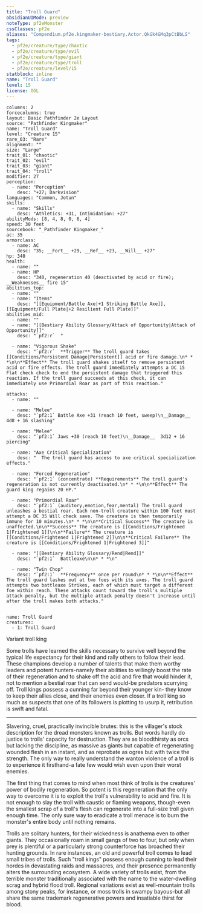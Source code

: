 ```yaml
---
title: "Troll Guard"
obsidianUIMode: preview
noteType: pf2eMonster
cssClasses: pf2e
aliases: "Compendium.pf2e.kingmaker-bestiary.Actor.QkGk4GMq3pCtBbLS" 
tags:
  - pf2e/creature/type/chaotic
  - pf2e/creature/type/evil
  - pf2e/creature/type/giant
  - pf2e/creature/type/troll
  - pf2e/creature/level/15
statblock: inline
name: "Troll Guard"
level: 15
license: OGL
---
```


```statblock
columns: 2
forcecolumns: true
layout: Basic Pathfinder 2e Layout
source: "Pathfinder Kingmaker"
name: "Troll Guard"
level: "Creature 15"
rare_03: "Rare"
alignment: ""
size: "Large"
trait_01: "chaotic"
trait_02: "evil"
trait_03: "giant"
trait_04: "troll"
modifier: 27
perception:
  - name: "Perception"
    desc: "+27; Darkvision"
languages: "Common, Jotun"
skills:
  - name: "Skills"
    desc: "Athletics: +31, Intimidation: +27"
abilityMods: [8, 4, 8, 0, 6, 4]
speed: 30 feet
sourcebook: "_Pathfinder Kingmaker_"
ac: 35
armorclass:
  - name: AC
    desc: "35; __Fort__ +29, __Ref__ +23, __Will__ +27"
hp: 340
health:
  - name: ""
  - name: HP
    desc: "340, regeneration 40 (deactivated by acid or fire); __Weaknesses__ fire 15"
abilities_top:
  - name: ""
  - name: "Items"
    desc: "[[Equipment/Battle Axe|+1 Striking Battle Axe]], [[Equipment/Full Plate|+2 Resilient Full Plate]]"
abilities_mid:
  - name: ""
  - name: "[[Bestiary Ability Glossary/Attack of Opportunity|Attack of Opportunity]]"
    desc: "`pf2:r`  "

  - name: "Vigorous Shake"
    desc: "`pf2:r`  **Trigger** The troll guard takes [[Conditions/Persistent Damage|Persistent]] acid or fire damage.\n* * *\n\n**Effect** The troll guard shakes itself to remove persistent acid or fire effects. The troll guard immediately attempts a DC 15 Flat check check to end the persistent damage that triggered this reaction. If the troll guard succeeds at this check, it can immediately use Primordial Roar as part of this reaction."

attacks:
  - name: ""

  - name: "Melee"
    desc: "`pf2:1` Battle Axe +31 (reach 10 feet, sweep)\n__Damage__  4d8 + 16 slashing"

  - name: "Melee"
    desc: "`pf2:1` Jaws +30 (reach 10 feet)\n__Damage__  3d12 + 16 piercing"

  - name: "Axe Critical Specialization"
    desc: "  The troll guard has access to axe critical specialization effects."

  - name: "Forced Regeneration"
    desc: "`pf2:1` (concentrate) **Requirements** The troll guard's regeneration is not currently deactivated.\n* * *\n\n**Effect** The guard king regains 20 HP."

  - name: "Primordial Roar"
    desc: "`pf2:1` (auditory,emotion,fear,mental) The troll guard unleashes a bestial roar. Each non-troll creature within 100 feet must attempt a DC 35 Will check save. The creature is then temporarily immune for 10 minutes.\n* * *\n\n**Critical Success** The creature is unaffected.\n\n**Success** The creature is [[Conditions/Frightened 1|Frightened 1]]\n\n**Failure** The creature is [[Conditions/Frightened 1|Frightened 2]]\n\n**Critical Failure** The creature is [[Conditions/Frightened 1|Frightened 3]]"

  - name: "[[Bestiary Ability Glossary/Rend|Rend]]"
    desc: "`pf2:1`  Battleaxe\n\n* * *\n"

  - name: "Twin Chop"
    desc: "`pf2:1`  **Frequency** once per round\n* * *\n\n**Effect** The troll guard lashes out at two foes with its axes. The troll guard attempts two battleaxe Strikes, each of which must target a different foe within reach. These attacks count toward the troll's multiple attack penalty, but the multiple attack penalty doesn't increase until after the troll makes both attacks."
 
```

```encounter-table
name: Troll Guard
creatures:
  - 1: Troll Guard
```


Variant troll king

Some trolls have learned the skills necessary to survive well beyond the typical life expectancy for their kind and rally others to follow their lead. These champions develop a number of talents that make them worthy leaders and potent hunters-namely their abilities to willingly boost the rate of their regeneration and to shake off the acid and fire that would hinder it, not to mention a bestial roar that can send would-be predators scurrying off. Troll kings possess a cunning far beyond their younger kin- they know to keep their allies close, and their enemies even closer. If a troll king so much as suspects that one of its followers is plotting to usurp it, retribution is swift and fatal.

* * *

Slavering, cruel, practically invincible brutes: this is the villager's stock description for the dread monsters known as trolls. But words hardly do justice to trolls' capacity for destruction. They are as bloodthirsty as orcs but lacking the discipline, as massive as giants but capable of regenerating wounded flesh in an instant, and as reprobate as ogres but with twice the strength. The only way to really understand the wanton violence of a troll is to experience it firsthand-a fate few would wish even upon their worst enemies.

The first thing that comes to mind when most think of trolls is the creatures' power of bodily regeneration. So potent is this regeneration that the only way to overcome it is to exploit the troll's vulnerability to acid and fire. It is not enough to slay the troll with caustic or flaming weapons, though-even the smallest scrap of a troll's flesh can regenerate into a full-size troll given enough time. The only sure way to eradicate a troll menace is to burn the monster's entire body until nothing remains.

Trolls are solitary hunters, for their wickedness is anathema even to other giants. They occasionally roam in small gangs of two to four, but only when prey is plentiful or a particularly strong counterforce has broached their hunting grounds. In rare instances, an old and powerful troll comes to lead small tribes of trolls. Such "troll kings" possess enough cunning to lead their hordes in devastating raids and massacres, and their presence permanently alters the surrounding ecosystem. A wide variety of trolls exist, from the terrible monster traditionally associated with the name to the water-dwelling scrag and hybrid flood troll. Regional variations exist as well-mountain trolls among stony peaks, for instance, or moss trolls in swampy bayous-but all share the same trademark regenerative powers and insatiable thirst for blood.
